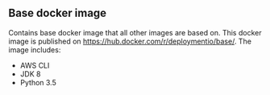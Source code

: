 ## Base docker image

Contains base docker image that all other images are based on. This docker image is published on https://hub.docker.com/r/deploymentio/base/. The image includes:

- AWS CLI
- JDK 8
- Python 3.5

